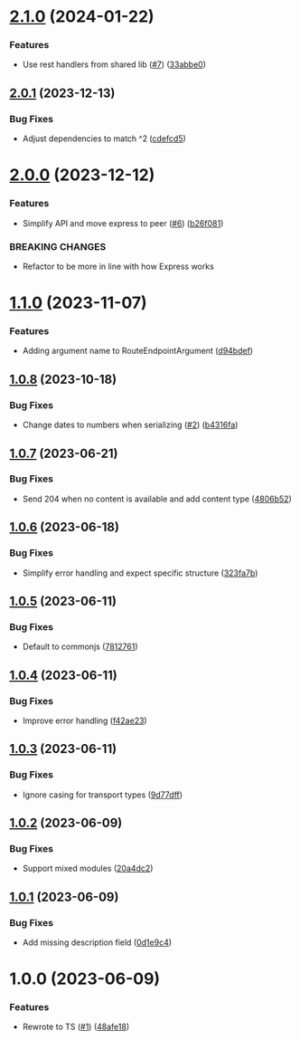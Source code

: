 # [2.1.0](https://github.com/kapetacom/sdk-nodejs-rest-route/compare/v2.0.1...v2.1.0) (2024-01-22)


### Features

* Use rest handlers from shared lib ([#7](https://github.com/kapetacom/sdk-nodejs-rest-route/issues/7)) ([33abbe0](https://github.com/kapetacom/sdk-nodejs-rest-route/commit/33abbe0f31203b057412f2c4ab51402f664bdfa6))

## [2.0.1](https://github.com/kapetacom/sdk-nodejs-rest-route/compare/v2.0.0...v2.0.1) (2023-12-13)

### Bug Fixes

-   Adjust dependencies to match ^2 ([cdefcd5](https://github.com/kapetacom/sdk-nodejs-rest-route/commit/cdefcd5f49c20a511351f67b042718cefaf1b692))

# [2.0.0](https://github.com/kapetacom/sdk-nodejs-rest-route/compare/v1.1.0...v2.0.0) (2023-12-12)

### Features

-   Simplify API and move express to peer ([#6](https://github.com/kapetacom/sdk-nodejs-rest-route/issues/6)) ([b26f081](https://github.com/kapetacom/sdk-nodejs-rest-route/commit/b26f0815842a7d1842adeb3c3cc206d851989e8e))

### BREAKING CHANGES

-   Refactor to be more in line with how Express works

# [1.1.0](https://github.com/kapetacom/sdk-nodejs-rest-route/compare/v1.0.8...v1.1.0) (2023-11-07)

### Features

-   Adding argument name to RouteEndpointArgument ([d94bdef](https://github.com/kapetacom/sdk-nodejs-rest-route/commit/d94bdefded8be8e93203d113ad207c50011fbc04))

## [1.0.8](https://github.com/kapetacom/sdk-nodejs-rest-route/compare/v1.0.7...v1.0.8) (2023-10-18)

### Bug Fixes

-   Change dates to numbers when serializing ([#2](https://github.com/kapetacom/sdk-nodejs-rest-route/issues/2)) ([b4316fa](https://github.com/kapetacom/sdk-nodejs-rest-route/commit/b4316fada16506166a496c44004d0eeab03620c9))

## [1.0.7](https://github.com/kapetacom/sdk-nodejs-rest-route/compare/v1.0.6...v1.0.7) (2023-06-21)

### Bug Fixes

-   Send 204 when no content is available and add content type ([4806b52](https://github.com/kapetacom/sdk-nodejs-rest-route/commit/4806b52ff13a044bac6e33b6475b664a09226b18))

## [1.0.6](https://github.com/kapetacom/sdk-nodejs-rest-route/compare/v1.0.5...v1.0.6) (2023-06-18)

### Bug Fixes

-   Simplify error handling and expect specific structure ([323fa7b](https://github.com/kapetacom/sdk-nodejs-rest-route/commit/323fa7b3f2bd7d880f6e09d756f7606a9e71231e))

## [1.0.5](https://github.com/kapetacom/sdk-nodejs-rest-route/compare/v1.0.4...v1.0.5) (2023-06-11)

### Bug Fixes

-   Default to commonjs ([7812761](https://github.com/kapetacom/sdk-nodejs-rest-route/commit/7812761c4d893bfd780bf897819b114a3b70aec5))

## [1.0.4](https://github.com/kapetacom/sdk-nodejs-rest-route/compare/v1.0.3...v1.0.4) (2023-06-11)

### Bug Fixes

-   Improve error handling ([f42ae23](https://github.com/kapetacom/sdk-nodejs-rest-route/commit/f42ae237cfe8beaac89fd49e98b06099f72faaae))

## [1.0.3](https://github.com/kapetacom/sdk-nodejs-rest-route/compare/v1.0.2...v1.0.3) (2023-06-11)

### Bug Fixes

-   Ignore casing for transport types ([9d77dff](https://github.com/kapetacom/sdk-nodejs-rest-route/commit/9d77dffc0cfdab89f150d46bdfc3a5eefc5b00f8))

## [1.0.2](https://github.com/kapetacom/sdk-nodejs-rest-route/compare/v1.0.1...v1.0.2) (2023-06-09)

### Bug Fixes

-   Support mixed modules ([20a4dc2](https://github.com/kapetacom/sdk-nodejs-rest-route/commit/20a4dc2f174c38223fdaf016a8e30ef4a42c07fe))

## [1.0.1](https://github.com/kapetacom/sdk-nodejs-rest-route/compare/v1.0.0...v1.0.1) (2023-06-09)

### Bug Fixes

-   Add missing description field ([0d1e9c4](https://github.com/kapetacom/sdk-nodejs-rest-route/commit/0d1e9c47fe54a883daf771bb1fdb9533eacd15f5))

# 1.0.0 (2023-06-09)

### Features

-   Rewrote to TS ([#1](https://github.com/kapetacom/sdk-nodejs-rest-route/issues/1)) ([48afe18](https://github.com/kapetacom/sdk-nodejs-rest-route/commit/48afe181f6110a1ce89f48f2049d864208efcde5))
